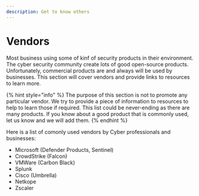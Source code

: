 ```yaml
---
description: Get to know others
---
```


# Vendors

Most business using some of kinf of security products in their environment. The cyber security community create lots of good open-source products. Unfortunately, commercial products are and always will be used by businesses. This section will cover vendors and provide links to resources to learn more.&#x20;

{% hint style="info" %}
The purpose of this section is not to promote any particular vendor. We try to provide a piece of information to resources to help to learn those if required. This list could be never-ending as there are many products. If you know about a good product that is commonly used, let us know and we will add them.
{% endhint %}

Here is a list of comonly used vendors by Cyber professionals and businesses:

* Microsoft (Defender Products, Sentinel)
* CrowdStrike (Falcon)
* VMWare (Carbon Black)
* Splunk
* Cisco (Umbrella)
* Netkope
* Zscaler
